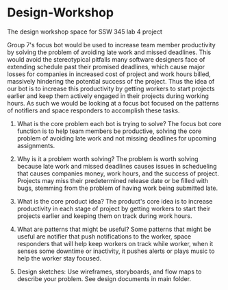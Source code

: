 # Design-Workshop
The design workshop space for SSW 345 lab 4 project

Group 7's focus bot would be used to increase team member productivity by solving the problem of avoiding late work and missed deadlines. This would avoid the stereotypical pitfalls many software designers face of extending schedule past their promised deadlines, which cause major losses for companies in increased cost of project and work hours billed, massively hindering the potential success of the project. Thus the idea of our bot is to increase this productivity by getting workers to start projects earlier and keep them actively engaged in their projects during working hours. As such we would be looking at a focus bot focused on the patterns of notifiers and space responders to accomplish these tasks. 

1. What is the core problem each bot is trying to solve?
The focus bot core function is to help team members be productive, solving the core problem of avoiding late work and not missing deadlines for upcoming assignments.

2. Why is it a problem worth solving?
The problem is worth solving because late work and missed deadlines causes issues in schedueling that causes companies money, work hours, and the success of project.
Projects may miss their predetermined release date or be filled with bugs, stemming from the problem of having work being submitted late.

3. What is the core product idea?
The product's core idea is to increase productivity in each stage of project by getting workers to start their projects earlier and keeping them on track during work hours.

4. What are patterns that might be useful?
Some patterns that might be useful are notifier that push notifications to the worker, space responders that will help keep workers on track while worker, when it senses some downtime or inactivity, it pushes alerts or plays music to help the worker stay focused.  

5. Design sketches: Use wireframes, storyboards, and flow maps to describe your problem.
See design documents in main folder.
